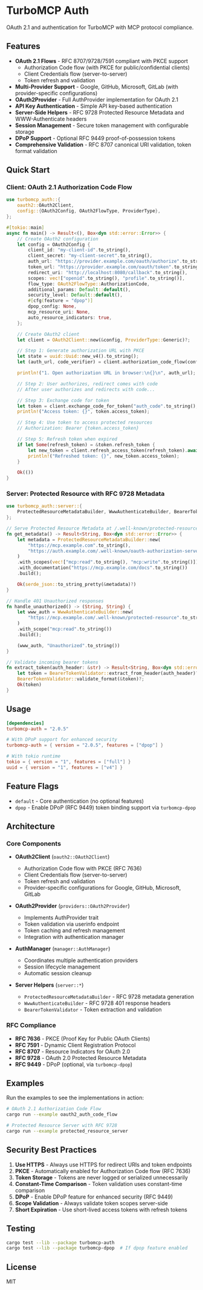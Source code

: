 # TurboMCP Auth

OAuth 2.1 and authentication for TurboMCP with MCP protocol compliance.

## Features

- **OAuth 2.1 Flows** - RFC 8707/9728/7591 compliant with PKCE support
  - Authorization Code flow (with PKCE for public/confidential clients)
  - Client Credentials flow (server-to-server)
  - Token refresh and validation
- **Multi-Provider Support** - Google, GitHub, Microsoft, GitLab (with provider-specific configurations)
- **OAuth2Provider** - Full AuthProvider implementation for OAuth 2.1
- **API Key Authentication** - Simple API key-based authentication
- **Server-Side Helpers** - RFC 9728 Protected Resource Metadata and WWW-Authenticate headers
- **Session Management** - Secure token management with configurable storage
- **DPoP Support** - Optional RFC 9449 proof-of-possession tokens
- **Comprehensive Validation** - RFC 8707 canonical URI validation, token format validation

## Quick Start

### Client: OAuth 2.1 Authorization Code Flow

```rust
use turbomcp_auth::{
    oauth2::OAuth2Client,
    config::{OAuth2Config, OAuth2FlowType, ProviderType},
};

#[tokio::main]
async fn main() -> Result<(), Box<dyn std::error::Error>> {
    // Create OAuth2 configuration
    let config = OAuth2Config {
        client_id: "my-client-id".to_string(),
        client_secret: "my-client-secret".to_string(),
        auth_url: "https://provider.example.com/oauth/authorize".to_string(),
        token_url: "https://provider.example.com/oauth/token".to_string(),
        redirect_uri: "http://localhost:8080/callback".to_string(),
        scopes: vec!["openid".to_string(), "profile".to_string()],
        flow_type: OAuth2FlowType::AuthorizationCode,
        additional_params: Default::default(),
        security_level: Default::default(),
        #[cfg(feature = "dpop")]
        dpop_config: None,
        mcp_resource_uri: None,
        auto_resource_indicators: true,
    };

    // Create OAuth2 client
    let client = OAuth2Client::new(&config, ProviderType::Generic)?;

    // Step 1: Generate authorization URL with PKCE
    let state = uuid::Uuid::new_v4().to_string();
    let (auth_url, code_verifier) = client.authorization_code_flow(config.scopes, state);

    println!("1. Open authorization URL in browser:\n{}\n", auth_url);

    // Step 2: User authorizes, redirect comes with code
    // After user authorizes and redirects with code...

    // Step 3: Exchange code for token
    let token = client.exchange_code_for_token("auth_code".to_string(), code_verifier).await?;
    println!("Access token: {}", token.access_token);

    // Step 4: Use token to access protected resources
    // Authorization: Bearer {token.access_token}

    // Step 5: Refresh token when expired
    if let Some(refresh_token) = &token.refresh_token {
        let new_token = client.refresh_access_token(refresh_token).await?;
        println!("Refreshed token: {}", new_token.access_token);
    }

    Ok(())
}
```

### Server: Protected Resource with RFC 9728 Metadata

```rust
use turbomcp_auth::server::{
    ProtectedResourceMetadataBuilder, WwwAuthenticateBuilder, BearerTokenValidator,
};

// Serve Protected Resource Metadata at /.well-known/protected-resource
fn get_metadata() -> Result<String, Box<dyn std::error::Error>> {
    let metadata = ProtectedResourceMetadataBuilder::new(
        "https://mcp.example.com".to_string(),
        "https://auth.example.com/.well-known/oauth-authorization-server".to_string(),
    )
    .with_scopes(vec!["mcp:read".to_string(), "mcp:write".to_string()])
    .with_documentation("https://mcp.example.com/docs".to_string())
    .build();

    Ok(serde_json::to_string_pretty(&metadata)?)
}

// Handle 401 Unauthorized responses
fn handle_unauthorized() -> (String, String) {
    let www_auth = WwwAuthenticateBuilder::new(
        "https://mcp.example.com/.well-known/protected-resource".to_string(),
    )
    .with_scope("mcp:read".to_string())
    .build();

    (www_auth, "Unauthorized".to_string())
}

// Validate incoming bearer tokens
fn extract_token(auth_header: &str) -> Result<String, Box<dyn std::error::Error>> {
    let token = BearerTokenValidator::extract_from_header(auth_header)?;
    BearerTokenValidator::validate_format(&token)?;
    Ok(token)
}
```

## Usage

```toml
[dependencies]
turbomcp-auth = "2.0.5"

# With DPoP support for enhanced security
turbomcp-auth = { version = "2.0.5", features = ["dpop"] }

# With tokio runtime
tokio = { version = "1", features = ["full"] }
uuid = { version = "1", features = ["v4"] }
```

## Feature Flags

- `default` - Core authentication (no optional features)
- `dpop` - Enable DPoP (RFC 9449) token binding support via `turbomcp-dpop`

## Architecture

### Core Components

- **OAuth2Client** (`oauth2::OAuth2Client`)
  - Authorization Code flow with PKCE (RFC 7636)
  - Client Credentials flow (server-to-server)
  - Token refresh and validation
  - Provider-specific configurations for Google, GitHub, Microsoft, GitLab

- **OAuth2Provider** (`providers::OAuth2Provider`)
  - Implements AuthProvider trait
  - Token validation via userinfo endpoint
  - Token caching and refresh management
  - Integration with authentication manager

- **AuthManager** (`manager::AuthManager`)
  - Coordinates multiple authentication providers
  - Session lifecycle management
  - Automatic session cleanup

- **Server Helpers** (`server::*`)
  - `ProtectedResourceMetadataBuilder` - RFC 9728 metadata generation
  - `WwwAuthenticateBuilder` - RFC 9728 401 response headers
  - `BearerTokenValidator` - Token extraction and validation

### RFC Compliance

- **RFC 7636** - PKCE (Proof Key for Public OAuth Clients)
- **RFC 7591** - Dynamic Client Registration Protocol
- **RFC 8707** - Resource Indicators for OAuth 2.0
- **RFC 9728** - OAuth 2.0 Protected Resource Metadata
- **RFC 9449** - DPoP (optional, via `turbomcp-dpop`)

## Examples

Run the examples to see the implementations in action:

```bash
# OAuth 2.1 Authorization Code Flow
cargo run --example oauth2_auth_code_flow

# Protected Resource Server with RFC 9728
cargo run --example protected_resource_server
```

## Security Best Practices

1. **Use HTTPS** - Always use HTTPS for redirect URIs and token endpoints
2. **PKCE** - Automatically enabled for Authorization Code flow (RFC 7636)
3. **Token Storage** - Tokens are never logged or serialized unnecessarily
4. **Constant-Time Comparison** - Token validation uses constant-time comparison
5. **DPoP** - Enable DPoP feature for enhanced security (RFC 9449)
6. **Scope Validation** - Always validate token scopes server-side
7. **Short Expiration** - Use short-lived access tokens with refresh tokens

## Testing

```bash
cargo test --lib --package turbomcp-auth
cargo test --lib --package turbomcp-dpop  # If dpop feature enabled
```

## License

MIT
